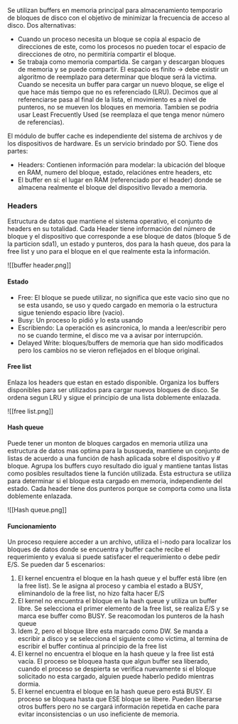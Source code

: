 Se utilizan buffers en memoria principal para almacenamiento temporario de bloques de disco con el objetivo de minimizar la frecuencia de acceso al disco. Dos alternativas:
- Cuando un proceso necesita un bloque se copia al espacio de direcciones de este, como los procesos no pueden tocar el espacio de direcciones de otro, no permitiría compartir el bloque.
- Se trabaja como memoria compartida. Se cargan y descargan bloques de memoria y se puede compartir. El espacio es finito -> debe existir un algoritmo de reemplazo para determinar que bloque será la victima.
Cuando se necesita un buffer para cargar un nuevo bloque, se elige el que hace más tiempo que no es referenciado (LRU). Decimos que al referenciarse pasa al final de la lista, el movimiento es a nivel de punteros, no se mueven los bloques en memoria. Tambien se podria usar Least Frecuently Used (se reemplaza el que tenga menor número de referencias).

El módulo de buffer cache es independiente del sistema de archivos y  de los dispositivos de  hardware. Es un servicio brindado por SO. 
Tiene dos partes:
- Headers: Contienen información para modelar: la ubicación del bloque en RAM, numero del bloque, estado, relaciónes entre headers, etc
- El buffer en sí: el lugar en RAM (referenciado por el header) donde se almacena realmente el bloque del  dispositivo llevado a memoria.
### Headers
Estructura de datos que mantiene el sistema operativo, el conjunto de headers en su totalidad. Cada Header tiene información del número de bloque y el dispositivo que corresponde a ese bloque de datos (bloque 5 de la particion sda1), un estado y punteros, dos para la hash queue, dos para la free list y uno para el bloque en el que realmente esta la información.

![[buffer header.png]]
#### Estado
- Free: El bloque se puede utilizar, no significa que este vacio sino que no se esta usando, se uso y quedo cargado en memoria o la estructura sigue teniendo espacio libre (vacio).
- Busy: Un proceso lo pidió y lo esta usando
- Escribiendo: La operación es asincronica, lo manda a leer/escribir pero no se cuando termine, el disco me va a avisar por interrupción.
- Delayed Write: bloques/buffers de memoria que han sido modificados pero los cambios no se vieron reflejados en el bloque original.
#### Free list
Enlaza los headers que estan en estado disponible. Organiza los buffers disponibles para ser utilizados para cargar nuevos bloques de disco. Se ordena segun LRU y sigue el principio de una lista doblemente enlazada. 

![[free list.png]]

#### Hash queue
Puede tener un monton de bloques cargados en memoria utiliza una estructura de datos mas optima para la busqueda, mantiene un conjunto de listas de acuerdo a una función de hash aplicada sobre el dispositivo y # bloque. Agrupa los buffers cuyo resultado dio igual y mantiene tantas listas como posibles resultados tiene la función utilizada. Esta estructura se utiliza para determinar si el bloque esta cargado en memoria, independiente del estado.
Cada header tiene dos punteros porque se comporta como una lista doblemente enlazada. 

![[Hash queue.png]]
#### Funcionamiento
Un proceso requiere acceder a un archivo, utiliza el i-nodo para localizar los bloques de datos donde se encuentra y buffer cache recibe el requerimiento y evalua si puede satisfacer el requerimiento o debe pedir E/S.
Se pueden dar 5 escenarios:
1) El kernel encuentra el bloque en la hash queue y el buffer está libre (en la
free list). Se le asigna al proceso y cambia el estado a BUSY, eliminandolo de la free list, no hizo falta hacer E/S
2) El kernel no encuentra el bloque en la hash queue y utiliza un buffer libre. Se selecciona el primer elemento de la free list, se realiza E/S y se marca ese buffer como BUSY. Se reacomodan los punteros de la hash queue
3) Idem 2, pero el bloque libre esta marcado como DW. Se manda a escribir a disco y se selecciona el siguiente como victima, al termina de escribir el buffer continua al principio de la free list
4) El kernel no encuentra el bloque en la hash queue y la free list está vacía. El proceso se bloquea hasta que algun buffer sea liberado, cuando el proceso se despierta se verifica nuevamente si el bloque solicitado no esta cargado, alguien puede haberlo pedido mientras dormia.
5) El kernel encuentra el bloque en la hash queue pero está BUSY. El proceso se bloquea hasta que ESE bloque se libere. Pueden liberarse otros buffers pero no se cargará información repetida en cache para evitar inconsistencias o un uso ineficiente de memoria. 